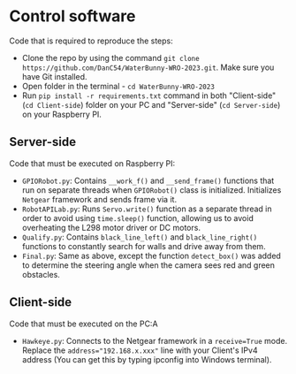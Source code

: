 Control software
====

Code that is required to reproduce the steps:
- Clone the repo by using the command `git clone https://github.com/DanC54/WaterBunny-WRO-2023.git`. Make sure you have Git installed.
- Open folder in the terminal - `cd WaterBunny-WRO-2023`
- Run `pip install -r requirements.txt` command in both "Client-side" (`cd Client-side`) folder on your PC and "Server-side" (`cd Server-side`) on your Raspberry PI.

## Server-side

Code that must be executed on Raspberry PI:

- `GPIORobot.py`: Contains `__work_f()` and `__send_frame()` functions that run on separate threads when `GPIORobot()` class is initialized. Initializes `Netgear` framework and sends frame via it.
- `RobotAPILab.py`: Runs `Servo.write()` function as a separate thread in order to avoid using `time.sleep()` function, allowing us to avoid overheating the L298 motor driver or DC motors.
- `Qualify.py`: Contains `black_line_left()` and `black_line_right()` functions to constantly search for walls and drive away from them.
- `Final.py`: Same as above, except the function `detect_box()` was added to determine the steering angle when the camera sees red and green obstacles.

## Client-side

Code that must be executed on the PC:A

- `Hawkeye.py`: Connects to the Netgear framework in a `receive=True` mode. Replace the `address="192.168.x.xxx"` line with your Client's IPv4 address (You can get this by typing ipconfig into Windows terminal).
